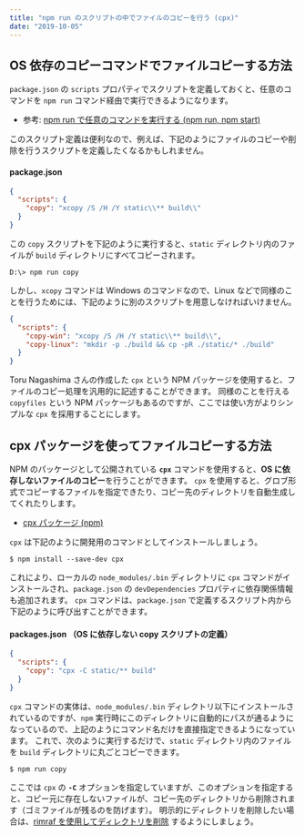 ```yaml
---
title: "npm run のスクリプトの中でファイルのコピーを行う (cpx)"
date: "2019-10-05"
---
```


OS 依存のコピーコマンドでファイルコピーする方法
----

`package.json` の `scripts` プロパティでスクリプトを定義しておくと、任意のコマンドを `npm run` コマンド経由で実行できるようになります。

- 参考: [npm run で任意のコマンドを実行する (npm run, npm start)](./npm-run.html)

このスクリプト定義は便利なので、例えば、下記のようにファイルのコピーや削除を行うスクリプトを定義したくなるかもしれません。

#### package.json

```json
{
  "scripts": {
    "copy": "xcopy /S /H /Y static\\** build\\"
  }
}
```

この `copy` スクリプトを下記のように実行すると、`static` ディレクトリ内のファイルが `build` ディレクトリにすべてコピーされます。

```
D:\> npm run copy
```

しかし、`xcopy` コマンドは Windows のコマンドなので、Linux などで同様のことを行うためには、下記のように別のスクリプトを用意しなければいけません。

```json
{
  "scripts": {
    "copy-win": "xcopy /S /H /Y static\\** build\\",
    "copy-linux": "mkdir -p ./build && cp -pR ./static/* ./build"
  }
}
```

Toru Nagashima さんの作成した `cpx` という NPM パッケージを使用すると、ファイルのコピー処理を汎用的に記述することができます。
同様のことを行える `copyfiles` という NPM パッケージもあるのですが、ここでは使い方がよりシンプルな `cpx` を採用することにします。


cpx パッケージを使ってファイルコピーする方法
----

NPM のパッケージとして公開されている **`cpx`** コマンドを使用すると、**OS に依存しないファイルのコピー**を行うことができます。
`cpx` を使用すると、グロブ形式でコピーするファイルを指定できたり、コピー先のディレクトリを自動生成してくれたりします。

- [cpx パッケージ (npm)](https://www.npmjs.com/package/cpx)

`cpx` は下記のように開発用のコマンドとしてインストールしましょう。

```
$ npm install --save-dev cpx
```

これにより、ローカルの `node_modules/.bin` ディレクトリに `cpx` コマンドがインストールされ、`package.json` の `devDependencies` プロパティに依存関係情報も追加されます。
`cpx` コマンドは、`package.json` で定義するスクリプト内から下記のように呼び出すことができます。

#### packages.json （OS に依存しない copy スクリプトの定義）

```json
{
  "scripts": {
    "copy": "cpx -C static/** build"
  }
}
```

`cpx` コマンドの実体は、`node_modules/.bin` ディレクトリ以下にインストールされているのですが、`npm` 実行時にこのディレクトリに自動的にパスが通るようになっているので、上記のようにコマンド名だけを直接指定できるようになっています。
これで、次のように実行するだけで、`static` ディレクトリ内のファイルを `build` ディレクトリに丸ごとコピーできます。

```
$ npm run copy
```

ここでは `cpx` の **`-C`** オプションを指定していますが、このオプションを指定すると、コピー元に存在しないファイルが、コピー先のディレクトリから削除されます（ゴミファイルが残るのを防げます）。
明示的にディレクトリを削除したい場合は、[rimraf を使用してディレクトリを削除](./npm-run-rimraf.html) するようにしましょう。

